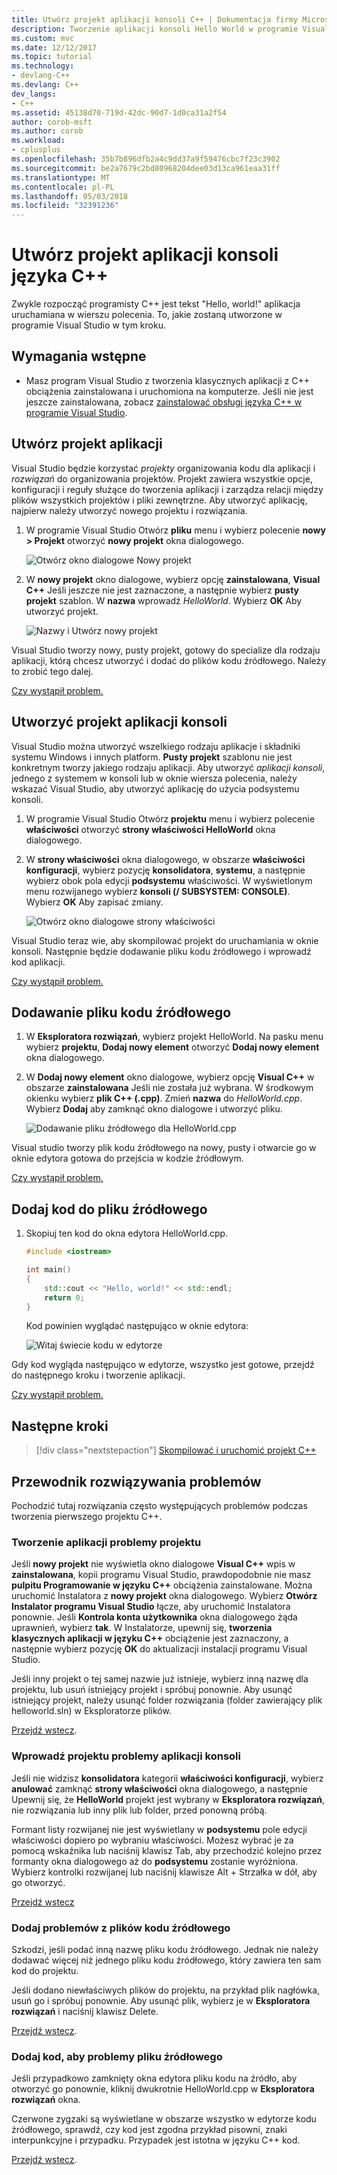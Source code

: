 ```yaml
---
title: Utwórz projekt aplikacji konsoli C++ | Dokumentacja firmy Microsoft
description: Tworzenie aplikacji konsoli Hello World w programie Visual C++
ms.custom: mvc
ms.date: 12/12/2017
ms.topic: tutorial
ms.technology:
- devlang-C++
ms.devlang: C++
dev_langs:
- C++
ms.assetid: 45138d70-719d-42dc-90d7-1d0ca31a2f54
author: corob-msft
ms.author: corob
ms.workload:
- cplusplus
ms.openlocfilehash: 35b7b896dfb2a4c9dd37a9f59476cbc7f23c3902
ms.sourcegitcommit: be2a7679c2bd80968204dee03d13ca961eaa31ff
ms.translationtype: MT
ms.contentlocale: pl-PL
ms.lasthandoff: 05/03/2018
ms.locfileid: "32391236"
---
```

# <a name="create-a-c-console-app-project"></a>Utwórz projekt aplikacji konsoli języka C++

Zwykle rozpocząć programisty C++ jest tekst "Hello, world!" aplikacja uruchamiana w wierszu polecenia. To, jakie zostaną utworzone w programie Visual Studio w tym kroku.

## <a name="prerequisites"></a>Wymagania wstępne

- Masz program Visual Studio z tworzenia klasycznych aplikacji z C++ obciążenia zainstalowana i uruchomiona na komputerze. Jeśli nie jest jeszcze zainstalowana, zobacz [zainstalować obsługi języka C++ w programie Visual Studio](../build/vscpp-step-0-installation.md).

## <a name="create-your-app-project"></a>Utwórz projekt aplikacji

Visual Studio będzie korzystać *projekty* organizowania kodu dla aplikacji i *rozwiązań* do organizowania projektów. Projekt zawiera wszystkie opcje, konfiguracji i reguły służące do tworzenia aplikacji i zarządza relacji między plików wszystkich projektów i pliki zewnętrzne. Aby utworzyć aplikację, najpierw należy utworzyć nowego projektu i rozwiązania.

1. W programie Visual Studio Otwórz **pliku** menu i wybierz polecenie **nowy > Projekt** otworzyć **nowy projekt** okna dialogowego.

   ![Otwórz okno dialogowe Nowy projekt](../build/media/vscpp-file-new-project.gif "Otwórz okno dialogowe Nowy projekt")

1. W **nowy projekt** okno dialogowe, wybierz opcję **zainstalowana**, **Visual C++** Jeśli jeszcze nie jest zaznaczone, a następnie wybierz **pusty projekt** szablon. W **nazwa** wprowadź *HelloWorld*. Wybierz **OK** Aby utworzyć projekt.

   ![Nazwy i Utwórz nowy projekt](../build/media/vscpp-concierge-project-name-callouts.png "nazwy i Utwórz nowy projekt")

Visual Studio tworzy nowy, pusty projekt, gotowy do specialize dla rodzaju aplikacji, którą chcesz utworzyć i dodać do plików kodu źródłowego. Należy to zrobić tego dalej.

[Czy wystąpił problem.](#create-your-app-project-issues)

## <a name="make-your-project-a-console-app"></a>Utworzyć projekt aplikacji konsoli

Visual Studio można utworzyć wszelkiego rodzaju aplikacje i składniki systemu Windows i innych platform. **Pusty projekt** szablonu nie jest konkretnym tworzy jakiego rodzaju aplikacji. Aby utworzyć *aplikacji konsoli*, jednego z systemem w konsoli lub w oknie wiersza polecenia, należy wskazać Visual Studio, aby utworzyć aplikację do użycia podsystemu konsoli.

1. W programie Visual Studio Otwórz **projektu** menu i wybierz polecenie **właściwości** otworzyć **strony właściwości HelloWorld** okna dialogowego.

1. W **strony właściwości** okna dialogowego, w obszarze **właściwości konfiguracji**, wybierz pozycję **konsolidatora**, **systemu**, a następnie wybierz obok pola edycji **podsystemu** właściwości. W wyświetlonym menu rozwijanego wybierz **konsoli (/ SUBSYSTEM: CONSOLE)**. Wybierz **OK** Aby zapisać zmiany.

   ![Otwórz okno dialogowe strony właściwości](../build/media/vscpp-properties-linker-subsystem.gif "Otwórz okno dialogowe strony właściwości")

Visual Studio teraz wie, aby skompilować projekt do uruchamiania w oknie konsoli. Następnie będzie dodawanie pliku kodu źródłowego i wprowadź kod aplikacji.

[Czy wystąpił problem.](#make-your-project-a-console-app-issues)

## <a name="add-a-source-code-file"></a>Dodawanie pliku kodu źródłowego

1. W **Eksploratora rozwiązań**, wybierz projekt HelloWorld. Na pasku menu wybierz **projektu**, **Dodaj nowy element** otworzyć **Dodaj nowy element** okna dialogowego.

1. W **Dodaj nowy element** okno dialogowe, wybierz opcję **Visual C++** w obszarze **zainstalowana** Jeśli nie została już wybrana. W środkowym okienku wybierz **plik C++ (.cpp)**. Zmień **nazwa** do *HelloWorld.cpp*. Wybierz **Dodaj** aby zamknąć okno dialogowe i utworzyć pliku.

   ![Dodawanie pliku źródłowego dla HelloWorld.cpp](../build/media/vscpp-add-new-item.gif "Dodawanie pliku źródłowego dla HelloWorld.cpp")

Visual studio tworzy plik kodu źródłowego na nowy, pusty i otwarcie go w oknie edytora gotowa do przejścia w kodzie źródłowym.

[Czy wystąpił problem.](#add-a-source-code-file-issues)

## <a name="add-code-to-the-source-file"></a>Dodaj kod do pliku źródłowego

1. Skopiuj ten kod do okna edytora HelloWorld.cpp.

   ```cpp
   #include <iostream>

   int main()
   {
       std::cout << "Hello, world!" << std::endl;
       return 0;
   }
   ```

   Kod powinien wyglądać następująco w oknie edytora:

   ![Witaj świecie kodu w edytorze](../build/media/vscpp-hello-world-editor.png "Hello World kodu w edytorze")

Gdy kod wygląda następująco w edytorze, wszystko jest gotowe, przejdź do następnego kroku i tworzenie aplikacji.

[Czy wystąpił problem.](#add-a-source-code-file-issues)

## <a name="next-steps"></a>Następne kroki

> [!div class="nextstepaction"]
> [Skompilować i uruchomić projekt C++](vscpp-step-2-build.md)

## <a name="troubleshooting-guide"></a>Przewodnik rozwiązywania problemów

Pochodzić tutaj rozwiązania często występujących problemów podczas tworzenia pierwszego projektu C++.

### <a name="create-your-app-project-issues"></a>Tworzenie aplikacji problemy projektu

Jeśli **nowy projekt** nie wyświetla okno dialogowe **Visual C++** wpis w **zainstalowana**, kopii programu Visual Studio, prawdopodobnie nie masz **pulpitu Programowanie w języku C++** obciążenia zainstalowane. Można uruchomić Instalatora z **nowy projekt** okna dialogowego. Wybierz **Otwórz Instalator programu Visual Studio** łącze, aby uruchomić Instalatora ponownie. Jeśli **Kontrola konta użytkownika** okna dialogowego żąda uprawnień, wybierz **tak**. W Instalatorze, upewnij się, **tworzenia klasycznych aplikacji w języku C++** obciążenie jest zaznaczony, a następnie wybierz pozycję **OK** do aktualizacji instalacji programu Visual Studio.

Jeśli inny projekt o tej samej nazwie już istnieje, wybierz inną nazwę dla projektu, lub usuń istniejący projekt i spróbuj ponownie. Aby usunąć istniejący projekt, należy usunąć folder rozwiązania (folder zawierający plik helloworld.sln) w Eksploratorze plików.

[Przejdź wstecz](#create-your-app-project).

### <a name="make-your-project-a-console-app-issues"></a>Wprowadź projektu problemy aplikacji konsoli

Jeśli nie widzisz **konsolidatora** kategorii **właściwości konfiguracji**, wybierz **anulować** zamknąć **strony właściwości** okna dialogowego, a następnie Upewnij się, że **HelloWorld** projekt jest wybrany w **Eksploratora rozwiązań**, nie rozwiązania lub inny plik lub folder, przed ponowną próbą.

Formant listy rozwijanej nie jest wyświetlany w **podsystemu** pole edycji właściwości dopiero po wybraniu właściwości. Możesz wybrać je za pomocą wskaźnika lub naciśnij klawisz Tab, aby przechodzić kolejno przez formanty okna dialogowego aż do **podsystemu** zostanie wyróżniona. Wybierz kontrolki rozwijanej lub naciśnij klawisze Alt + Strzałka w dół, aby go otworzyć.

[Przejdź wstecz](#make-your-project-a-console-app)

### <a name="add-a-source-code-file-issues"></a>Dodaj problemów z plików kodu źródłowego

Szkodzi, jeśli podać inną nazwę pliku kodu źródłowego. Jednak nie należy dodawać więcej niż jednego pliku kodu źródłowego, który zawiera ten sam kod do projektu.

Jeśli dodano niewłaściwych plików do projektu, na przykład plik nagłówka, usuń go i spróbuj ponownie. Aby usunąć plik, wybierz je w **Eksploratora rozwiązań** i naciśnij klawisz Delete.

[Przejdź wstecz](#add-a-source-code-file).

### <a name="add-code-to-the-source-file-issues"></a>Dodaj kod, aby problemy pliku źródłowego

Jeśli przypadkowo zamknięty okna edytora pliku kodu na źródło, aby otworzyć go ponownie, kliknij dwukrotnie HelloWorld.cpp w **Eksploratora rozwiązań** okna.

Czerwone zygzaki są wyświetlane w obszarze wszystko w edytorze kodu źródłowego, sprawdź, czy kod jest zgodna przykład pisowni, znaki interpunkcyjne i przypadku. Przypadek jest istotna w języku C++ kod.

[Przejdź wstecz](#add-code-to-the-source-file).

<iframe src="" height="0" width="0" frameborder="0" name="frameTarget" />